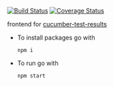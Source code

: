 [![Build Status](https://travis-ci.org/ArtemAlagizov/cucumber-test-results-react.svg?branch=master)](https://travis-ci.org/ArtemAlagizov/cucumber-test-results-react)
[![Coverage Status](https://img.shields.io/coveralls/github/ArtemAlagizov/cucumber-test-results-react.svg)](https://coveralls.io/github/ArtemAlagizov/cucumber-test-results-react?branch=master)

frontend for [cucumber-test-results](https://github.com/ArtemAlagizov/cucumber-test-results)

* To install packages go with
  ```
  npm i
  ```
* To run go with
  ```
  npm start
  ```
